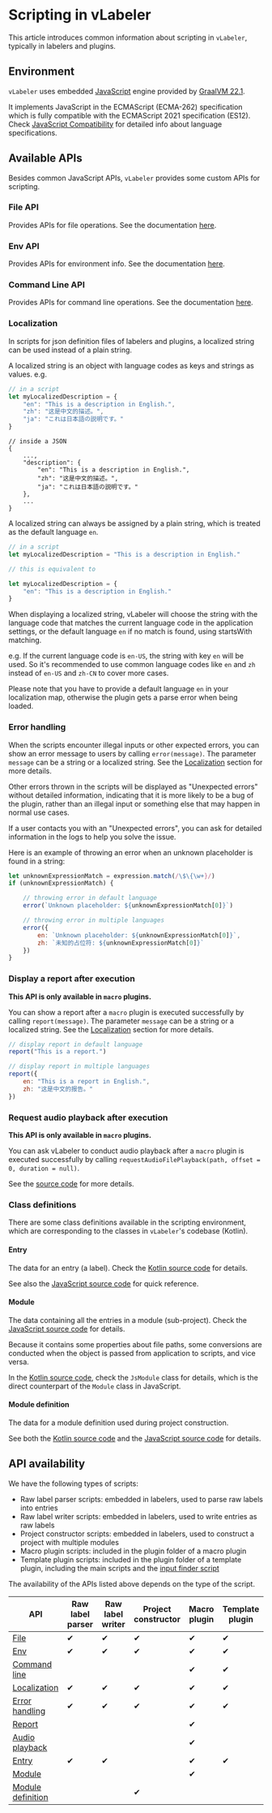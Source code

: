 # Scripting in vLabeler

This article introduces common information about scripting in `vLabeler`, typically in labelers and plugins.

## Environment

`vLabeler` uses embedded [JavaScript](https://developer.mozilla.org/ja/docs/Web/JavaScript) engine provided
by [GraalVM 22.1](https://www.graalvm.org/22.1/reference-manual/js/).

It implements JavaScript in the ECMAScript (ECMA-262) specification which is fully compatible with the ECMAScript 2021
specification (ES12).
Check [JavaScript Compatibility](https://www.graalvm.org/22.1/reference-manual/js/JavaScriptCompatibility/) for detailed
info about language specifications.

## Available APIs

Besides common JavaScript APIs, `vLabeler` provides some custom APIs for scripting.

### File API

Provides APIs for file operations. See the documentation [here](../docs/file-api.md).

### Env API

Provides APIs for environment info. See the documentation [here](../docs/env-api.md).

### Command Line API

Provides APIs for command line operations. See the documentation [here](../docs/command-line-api.md).

### Localization

In scripts for json definition files of labelers and plugins, a localized string can be used instead of a plain string.

A localized string is an object with language codes as keys and strings as values. e.g.

```javascript
// in a script
let myLocalizedDescription = {
    "en": "This is a description in English.",
    "zh": "这是中文的描述。",
    "ja": "これは日本語の説明です。"
}
```

```
// inside a JSON
{
    ...,
    "description": {
        "en": "This is a description in English.",
        "zh": "这是中文的描述。",
        "ja": "これは日本語の説明です。"
    },
    ...
}
```

A localized string can always be assigned by a plain string, which is treated as the default language `en`.

```javascript
// in a script
let myLocalizedDescription = "This is a description in English."

// this is equivalent to

let myLocalizedDescription = {
    "en": "This is a description in English."
}
```

When displaying a localized string, vLabeler will choose the string with the language code that matches the current
language code in the application settings, or the default language `en` if no match is found, using startsWith matching.

e.g. If the current language code is `en-US`, the string with key `en` will be used. So it's recommended to use common
language codes like `en` and `zh` instead of `en-US` and `zh-CN` to cover more cases.

Please note that you have to provide a default language `en` in your localization map, otherwise the plugin gets a
parse error when being loaded.

### Error handling

When the scripts encounter illegal inputs or other expected errors, you can show an error message to users by
calling `error(message)`.
The parameter `message` can be a string or a localized string.
See the [Localization](#localization) section for more details.

Other errors thrown in the scripts will be displayed as "Unexpected errors" without detailed information, indicating
that it is more likely to be a bug of the plugin, rather than an illegal input or something else that may happen in
normal use cases.

If a user contacts you with an "Unexpected errors", you can ask for detailed information in the logs to help you solve
the issue.

Here is an example of throwing an error when an unknown placeholder is found in a string:

```javascript
let unknownExpressionMatch = expression.match(/\$\{\w+}/)
if (unknownExpressionMatch) {

    // throwing error in default language 
    error(`Unknown placeholder: ${unknownExpressionMatch[0]}`)

    // throwing error in multiple languages
    error({
        en: `Unknown placeholder: ${unknownExpressionMatch[0]}`,
        zh: `未知的占位符: ${unknownExpressionMatch[0]}`
    })
}
```

### Display a report after execution

**This API is only available in `macro` plugins.**

You can show a report after a `macro` plugin is executed successfully by calling `report(message)`.
The parameter `message` can be a string or a localized string.
See the [Localization](#localization) section for more details.

```javascript
// display report in default language
report("This is a report.")

// display report in multiple languages
report({
    en: "This is a report in English.",
    zh: "这是中文的报告。"
})
```

### Request audio playback after execution

**This API is only available in `macro` plugins.**

You can ask vLabeler to conduct audio playback after a `macro` plugin is executed successfully by
calling `requestAudioFilePlayback(path, offset = 0, duration = null)`.

See the [source code](../src/jvmMain/resources/js/request_audio_playback.js) for more details.

### Class definitions

There are some class definitions available in the scripting environment, which are corresponding to the classes in
`vLabeler`'s codebase (Kotlin).

#### Entry

The data for an entry (a label).
Check the [Kotlin source code](../src/jvmMain/kotlin/com/sdercolin/vlabeler/model/Entry.kt) for details.

See also the [JavaScript source code](../src/jvmMain/resources/js/class_entry.js) for quick reference.

#### Module

The data containing all the entries in a module (sub-project).
Check the [JavaScript source code](../src/jvmMain/resources/js/class_module.js) for details.

Because it contains some properties about file paths, some conversions are conducted when the object is passed from
application to scripts, and vice versa.

In the [Kotlin source code](../src/jvmMain/kotlin/com/sdercolin/vlabeler/model/Module.kt), check the `JsModule` class
for details, which is the direct counterpart of the `Module` class in JavaScript.

#### Module definition

The data for a module definition used during project construction.

See both the [Kotlin source code](../src/jvmMain/kotlin/com/sdercolin/vlabeler/model/ModuleDefinition.kt) and
the [JavaScript source code](../src/jvmMain/resources/js/module_definition.js) for details.

## API availability

We have the following types of scripts:

- Raw label parser scripts: embedded in labelers, used to parse raw labels into entries
- Raw label writer scripts: embedded in labelers, used to write entries as raw labels
- Project constructor scripts: embedded in labelers, used to construct a project with multiple modules
- Macro plugin scripts: included in the plugin folder of a macro plugin
- Template plugin scripts: included in the plugin folder of a template plugin, including the main scripts and the [input
  finder script](plugin-development.md#find-input-files-dynamically)

The availability of the APIs listed above depends on the type of the script.

| API                                                       | Raw label parser | Raw label writer | Project constructor | Macro plugin | Template plugin |
|-----------------------------------------------------------|------------------|------------------|---------------------|--------------|-----------------|
| [File](#file-api)                                         | ✔                | ✔                | ✔                   | ✔            | ✔               |
| [Env](#env-api)                                           | ✔                | ✔                | ✔                   | ✔            | ✔               |
| [Command line](#command-line-api)                         |                  |                  |                     | ✔            | ✔               |
| [Localization](#localization)                             | ✔                | ✔                | ✔                   | ✔            | ✔               |
| [Error handling](#error-handling)                         | ✔                | ✔                | ✔                   | ✔            | ✔               |
| [Report](#display-a-report-after-execution)               |                  |                  |                     | ✔            |                 |
| [Audio playback](#request-audio-playback-after-execution) |                  |                  |                     | ✔            |                 |
| [Entry](#entry)                                           | ✔                | ✔                |                     | ✔            | ✔               |
| [Module](#module)                                         |                  |                  |                     | ✔            |                 |
| [Module definition](#module-definition)                   |                  |                  | ✔                   |              |                 |
